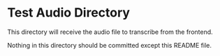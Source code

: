 # Test Audio Directory

This directory will receive the audio file to transcribe from the frontend.

Nothing in this directory should be committed except this README file.